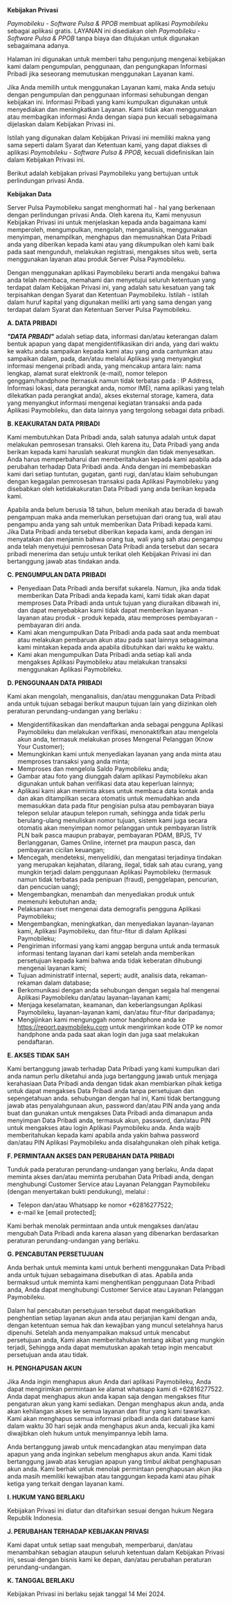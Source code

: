 **Kebijakan Privasi**

*Paymobileku - Software Pulsa & PPOB* membuat aplikasi *Paymobileku* sebagai aplikasi gratis. LAYANAN ini disediakan oleh *Paymobileku - Software Pulsa & PPOB* tanpa biaya dan ditujukan untuk digunakan sebagaimana adanya.

Halaman ini digunakan untuk memberi tahu pengunjung mengenai kebijakan kami dalam pengumpulan, penggunaan, dan pengungkapan Informasi Pribadi jika seseorang memutuskan menggunakan Layanan kami.

Jika Anda memilih untuk menggunakan Layanan kami, maka Anda setuju dengan pengumpulan dan penggunaan informasi sehubungan dengan kebijakan ini. Informasi Pribadi yang kami kumpulkan digunakan untuk menyediakan dan meningkatkan Layanan. Kami tidak akan menggunakan atau membagikan informasi Anda dengan siapa pun kecuali sebagaimana dijelaskan dalam Kebijakan Privasi ini.

Istilah yang digunakan dalam Kebijakan Privasi ini memiliki makna yang sama seperti dalam Syarat dan Ketentuan kami, yang dapat diakses di aplikasi *Paymobileku - Software Pulsa & PPOB,* kecuali didefinisikan lain dalam Kebijakan Privasi ini.

Berikut adalah kebijakan privasi Paymobileku yang bertujuan untuk perlindungan privasi Anda.

**Kebijakan Data**

Server Pulsa Paymobileku sangat menghormati hal - hal yang berkenaan dengan perlindungan privasi Anda. Oleh karena itu, Kami menyusun Kebijakan Privasi ini untuk menjelaskan kepada anda bagaimana kami memperoleh, mengumpulkan, mengolah, menganalisis, menggunakan menyimpan, menampilkan, menghapus dan memusnahkan Data Pribadi anda yang diberikan kepada kami atau yang dikumpulkan oleh kami baik pada saat mengunduh, melakukan registrasi, mengakses situs web, serta menggunakan layanan atau produk Server Pulsa Paymobileku.


Dengan menggunakan aplikasi Paymobileku berarti anda mengakui bahwa anda telah membaca, memahami dan menyetujui seluruh ketentuan yang terdapat dalam Kebijakan Privasi ini, yang adalah satu kesatuan yang tak terpisahkan dengan Syarat dan Ketentuan Paymobileku. Istilah - istilah dalam huruf kapital yang digunakan meiliki arti yang sama dengan yang terdapat dalam Syarat dan Ketentuan Server Pulsa Paymobileku.

**A. DATA PRIBADI**

***"DATA PRBADI"*** adalah setiap data, informasi dan/atau keterangan dalam bentuk apapun yang dapat mengidentifikasikan diri anda, yang dari waktu ke waktu anda sampaikan kepada kami atau yang anda cantumkan atau sampaikan dalam, pada, dan/atau melalui Aplikasi yang menyangkut informasi mengenai pribadi anda, yang mencakup antara lain: nama lengkap, alamat surat elektronik (e-mail), nomor telepon genggam/handphone (ternasuk namun tidak terbatas pada : IP Address, Informasi lokasi, data perangkat anda, nomor IMEI, nama aplikasi yang telah dilekatkan pada perangkat anda), akses eksternal storage, kamera, data yang menyangkut informasi mengenai kegiatan transaksi anda pada Aplikasi Paymobileku, dan data lainnya yang tergolong sebagai data pribadi.


**B. KEAKURATAN DATA PRIBADI**

Kami membutuhkan Data Pribadi anda, salah satunya adalah untuk dapat melakukan pemrosesan transaksi. Oleh karena itu, Data Pribadi yang anda berikan kepada kami haruslah seakurat mungkin dan tidak menyesatkan. Anda harus memperbaharui dan memberitahukan kepada kami apabila ada perubahan terhadap Data Pribadi anda. Anda dengan ini membebaskan kami dari setiap tuntutan, gugatan, ganti rugi, dan/atau klaim sehubungan dengan kegagalan pemrosesan transaksi pada Aplikasi Paymobileku yang disebabkan oleh ketidakakuratan Data Pribadi yang anda berikan kepada kami.


Apabila anda belum berusia 18 tahun, belum menikah atau berada di bawah pengampuan maka anda memerlukan persetujuan dari orang tua, wali atau pengampu anda yang sah untuk memberikan Data Pribadi kepada kami. Jika Data Pribadi anda tersebut diberikan kepada kami, anda dengan ini menyatakan dan menjamin bahwa orang tua, wali yang sah atau pengampu anda telah menyetujui pemrosesan Data Pribadi anda tersebut dan secara pribadi menerima dan setuju untuk terikat oleh Kebijakan Privasi ini dan bertanggung jawab atas tindakan anda.

**C. PENGUMPULAN DATA PRIBADI**

*   Penyediaan Data Pribadi anda bersifat sukarela. Namun, jika anda tidak memberikan Data Pribadi anda kepada kami, kami tidak akan dapat memproses Data Pribadi anda untuk tujuan yang diuraikan dibawah ini, dan dapat menyebabkan kami tidak dapat memberikan layanan - layanan atau produk - produk kepada, atau memproses pembayaran - pembayaran diri anda.
*   Kami akan mengumpulkan Data Pribadi anda pada saat anda membuat atau melakukan pembaruan akun atau pada saat lainnya sebagaimana kami mintakan kepada anda apabila dibutuhkan dari waktu ke waktu.
*   Kami akan mengumpulkan Data Pribadi anda setiap kali anda mengakses Aplikasi Paymobileku atau melakukan transaksi menggunakan Aplikasi Paymobileku.

**D. PENGGUNAAN DATA PRIBADI**

Kami akan mengolah, menganalisis, dan/atau menggunakan Data Pribadi anda untuk tujuan sebagai berikut maupun tujuan lain yang diizinkan oleh peraturan perundang-undangan yang berlaku :

*   Mengidentifikasikan dan mendaftarkan anda sebagai pengguna Aplikasi Paymobileku dan melakukan verifikasi, menonaktifkan atau mengelola akun anda, termasuk melakukan proses Mengenal Pelanggan (Know Your Customer);
*   Memungkinkan kami untuk menyediakan layanan yang anda minta atau memproses transaksi yang anda minta;
*   Memproses dan mengelola Saldo Paymobileku anda;
*   Gambar atau foto yang diunggah dalam aplikasi Paymobileku akan digunakan untuk bahan verifikasi data atau keperluan lainnya;
*   Aplikasi kami akan meminta akses untuk membaca data kontak anda dan akan ditampilkan secara otomatis untuk memudahkan anda memasukkan data pada fitur pengisian pulsa atau pembayaran biaya telepon selular ataupun telepon rumah, sehingga anda tidak perlu berulang-ulang menuliskan nomor tujuan, sistem kami juga secara otomatis akan menyimpan nomor pelanggan untuk pembayaran listrik PLN baik pasca maupun prabayar, pembayaran PDAM, BPJS, TV Berlangganan, Games Online, internet pra maupun pasca, dan pembayaran cicilan keuangan;
*   Mencegah, mendeteksi, menyelidiki, dan mengatasi terjadinya tindakan yang merupakan kejahatan, dilarang, ilegal, tidak sah atau curang, yang mungkin terjadi dalam penggunaan Aplikasi Paymobileku (termasuk namun tidak terbatas pada penipuan (fraud), penggelapan, pencurian, dan pencucian uang);
*   Mengembangkan, menambah dan menyediakan produk untuk memenuhi kebutuhan anda;
*   Pelaksanaan riset mengenai data demografis pengguna Aplikasi Paymobileku;
*   Mengembangkan, meningkatkan, dan menyediakan layanan-layanan kami, Aplikasi Paymobileku, dan fitur-fitur di dalam Aplikasi Paymobileku;
*   Pengiriman informasi yang kami anggap berguna untuk anda termasuk informasi tentang layanan dari kami setelah anda memberikan persetujuan kepada kami bahwa anda tidak keberatan dihubungi mengenai layanan kami;
*   Tujuan administratif internal, seperti; audit, analisis data, rekaman-rekaman dalam database;
*   Berkomunikasi dengan anda sehubungan dengan segala hal mengenai Aplikasi Paymobileku dan/atau layanan-layanan kami;
*   Menjaga keselamatan, keamanan, dan keberlangsungan Aplikasi Paymobileku, layanan-layanan kami, dan/atau fitur-fitur daripadanya;
*   Mengijinkan kami mengunggah nomor handphone anda ke https://report.paymobileku.com untuk mengirimkan kode OTP ke nomor handphone anda pada saat akan login dan juga saat melakukan pendaftaran.

**E. AKSES TIDAK SAH**

Kami bertanggung jawab terhadap Data Pribadi yang kami kumpulkan dari anda namun perlu diketahui anda juga bertanggung jawab untuk menjaga kerahasiaan Data Pribadi anda dengan tidak akan membiarkan pihak ketiga untuk dapat mengakses Data Pribadi anda tanpa persetujuan dan sepengetahuan anda. sehubungan dengan hal ini, Kami tidak bertanggung jawab atas penyalahgunaan akun, password dan/atau PIN anda yang anda buat dan gunakan untuk mengakses Data Pribadi anda dimanapun anda menyimpan Data Pribadi anda, termasuk akun, password, dan/atau PIN untuk mengakses atau login Aplikasi Paymobileku anda. Anda wajib memberitahukan kepada kami apabila anda yakin bahwa password dan/atau PIN Aplikasi Paymobileku anda disalahgunakan oleh pihak ketiga.

**F. PERMINTAAN AKSES DAN PERUBAHAN DATA PRIBADI**

Tunduk pada peraturan perundang-undangan yang berlaku, Anda dapat meminta akses dan/atau meminta perubahan Data Pribadi anda, dengan menghubungi Customer Service atau Layanan Pelanggan Paymobileku (dengan menyertakan bukti pendukung), melalui :

*   Telepon dan/atau Whatsapp ke nomor +62816277522;
*   e-mail ke [email protected];

Kami berhak menolak permintaan anda untuk mengakses dan/atau mengubah Data Pribadi anda karena alasan yang dibenarkan berdasarkan peraturan perundang-undangan yang berlaku.

**G. PENCABUTAN PERSETUJUAN**

Anda berhak untuk meminta kami untuk berhenti menggunakan Data Pribadi anda untuk tujuan sebagaimana disebutkan di atas. Apabila anda bermaksud untuk meminta kami menghentikan penggunaan Data Pribadi anda, Anda dapat menghubungi Customer Service atau Layanan Pelanggan Paymobileku.


Dalam hal pencabutan persetujuan tersebut dapat mengakibatkan penghentian setiap layanan akun anda atau perjanjian kami dengan anda, dengan ketentuan semua hak dan kewajiban yang muncul setelahnya harus dipenuhi. Setelah anda menyampaikan maksud untuk mencabut persetujuan anda, Kami akan memberitahukan tentang akibat yang mungkin terjadi, Sehingga anda dapat memutuskan apakah tetap ingin mencabut persetujuan anda atau tidak.

**H. PENGHAPUSAN AKUN**

Jika Anda ingin menghapus akun Anda dari aplikasi Paymobileku, Anda dapat mengirimkan permintaan ke alamat whatsapp kami di +62816277522. Anda dapat menghapus akun anda kapan saja dengan mengakses fitur pengaturan akun yang kami sediakan. Dengan menghapus akun anda, anda akan kehilangan akses ke semua layanan dan fitur yang kami tawarkan. Kami akan menghapus semua informasi pribadi anda dari database kami dalam waktu 30 hari sejak anda menghapus akun anda, kecuali jika kami diwajibkan oleh hukum untuk menyimpannya lebih lama.

Anda bertanggung jawab untuk mencadangkan atau menyimpan data apapun yang anda inginkan sebelum menghapus akun anda. Kami tidak bertanggung jawab atas kerugian apapun yang timbul akibat penghapusan akun anda. Kami berhak untuk menolak permintaan penghapusan akun jika anda masih memiliki kewajiban atau tanggungan kepada kami atau pihak ketiga yang terkait dengan layanan kami.

**I. HUKUM YANG BERLAKU**

Kebijakan Privasi ini diatur dan ditafsirkan sesuai dengan hukum Negara Republik Indonesia.

**J. PERUBAHAN TERHADAP KEBIJAKAN PRIVASI**

Kami dapat untuk setiap saat mengubah, memperbarui, dan/atau menambahkan sebagian ataupun seluruh ketentuan dalam Kebijakan Privasi ini, sesuai dengan bisnis kami ke depan, dan/atau perubahan peraturan perundang-undangan.

**K. TANGGAL BERLAKU**

Kebijakan Privasi ini berlaku sejak tanggal 14 Mei 2024.